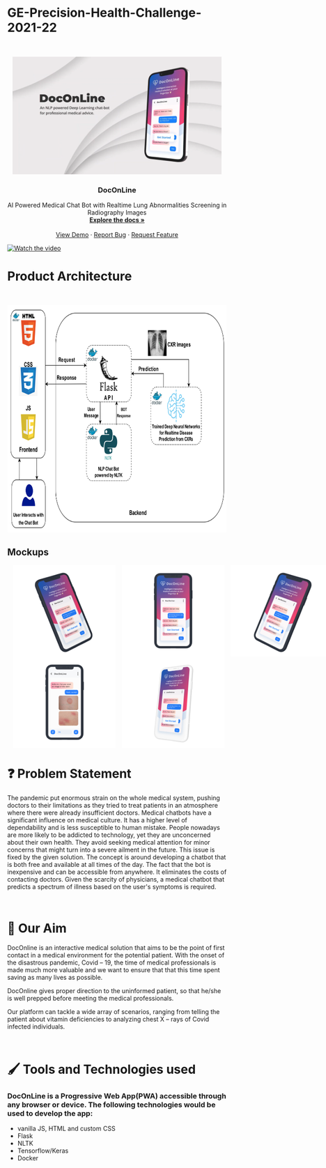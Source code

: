 # GE-Precision-Health-Challenge-2021-22

<!-- <div style="display:flex; flex-direction: row;">
<h1>DocOnLine</h1>
  <img src="./static/styles/heart.png" style="padding-left: 1em; height: 2.5em;">
</div> -->

<br />
<p align="center">
  <a href="https://github.com/ctrl-gaurav/GE-Precision-Health-Challenge-2021-22">
    <img src="./Mockups/DocOnLine.png" alt="Logo" width="480" height="270">
  </a>

  <h3 align="center">DocOnLine</h3>

  <p align="center">
    AI Powered Medical Chat Bot with Realtime Lung Abnormalities Screening in Radiography Images
    <br />
    <a href="https://github.com/ctrl-gaurav/GE-Precision-Health-Challenge-2021-22/blob/main/README.md"><strong>Explore the docs »</strong></a>
    <br />
    <br />
    <a href="https://github.com/ctrl-gaurav/GE-Precision-Health-Challenge-2021-22">View Demo</a>
    ·
    <a href="https://github.com/ctrl-gaurav/GE-Precision-Health-Challenge-2021-22/issues">Report Bug</a>
    ·
    <a href="https://github.com/ctrl-gaurav/GE-Precision-Health-Challenge-2021-22/issues">Request Feature</a>
  </p>
</p>


[![Watch the video](https://img.youtube.com/vi/E9CUDwkibi4/maxresdefault.jpg)](https://youtu.be/E9CUDwkibi4)

# Product Architecture

<br />
<p align="center">
  <a href="https://github.com/ctrl-gaurav/GE-Precision-Health-Challenge-2021-22">
    <img src="./Mockups/Architecture.jpg" alt="Logo" width="783" height="521">
  </a>

## Mockups

<div style="display:flex; flex-direction: row;">
<img src="./Mockups/Rectangle-1.png" style="padding-left: 1em; height: 15em;">
<img src="./Mockups/Rectangle-2.png" style="padding-left: 1em; height: 15em;">
<img src="./Mockups/Rectangle-3.png" style="padding-left: 1em; height: 15em;">
<!-- <img src="./Mockups/Rectangle-4.png" style="padding-left: 1em; height: 15em;">
<img src="./Mockups/Rectangle.png" style="padding-left: 1em; height: 15em;"> -->
</div>

<div style="display:flex; flex-direction: row;">
<!-- <img src="./Mockups/Rectangle-1.png" style="padding-left: 1em; height: 15em;">
<img src="./Mockups/Rectangle-2.png" style="padding-left: 1em; height: 15em;">
<img src="./Mockups/Rectangle-3.png" style="padding-left: 1em; height: 15em;"> -->
<img src="./Mockups/Rectangle-4.png" style="padding-left: 1em; height: 15em;">
<img src="./Mockups/Rectangle.png" style="padding-left: 1em; height: 15em;">
</div>

<h1>❓ Problem Statement </h1>
<p>
The pandemic put enormous strain on the whole medical system, pushing doctors to their limitations as they tried to treat patients in an atmosphere where there were already insufficient doctors. Medical chatbots have a significant influence on medical culture. It has a higher level of dependability and is less susceptible to human mistake. People nowadays are more likely to be addicted to technology, yet they are unconcerned about their own health. They avoid seeking medical attention for minor concerns that might turn into a severe ailment in the future. This issue is fixed by the given solution. The concept is around developing a chatbot that is both free and available at all times of the day. The fact that the bot is inexpensive and can be accessible from anywhere. It eliminates the costs of contacting doctors. Given the scarcity of physicians, a medical chatbot that predicts a spectrum of illness based on the user's symptoms is required.  ​
</p>

<br>

<h1>🚀 Our Aim </h1>
<p>
DocOnline is an interactive medical solution that aims to be the point of first contact in a medical environment for the potential patient. With the onset of the disastrous pandemic, Covid – 19, the time of medical professionals is made much more valuable and we want to ensure that that this time spent saving as many lives as possible.​

DocOnline gives proper direction to the uninformed patient, so that he/she is well prepped before meeting the medical professionals.

Our platform can tackle a wide array of scenarios, ranging from telling the patient about vitamin deficiencies to analyzing chest X – rays of Covid infected individuals.​

</p>

<br>

# 🖌️ Tools and Technologies used

### DocOnLine is a Progressive Web App(PWA) accessible through any browser or device. The following technologies would be used to develop the app:​

- vanilla JS, HTML and custom CSS ​
- Flask​
- NLTK​
- Tensorflow/Keras​
- Docker​

​

